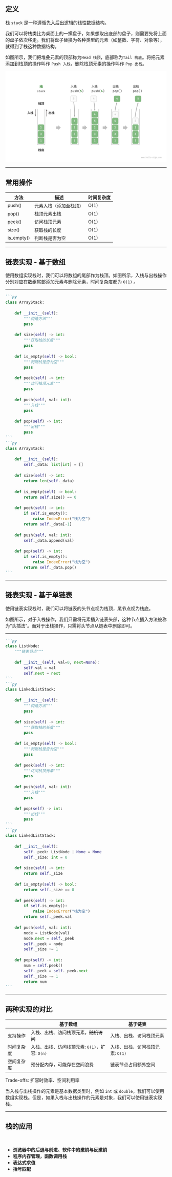 ## 定义

栈 `stack` 是一种遵循先入后出逻辑的线性数据结构。

我们可以将栈类比为桌面上的一摞盘子，如果想取出底部的盘子，则需要先将上面的盘子依次移走。我们将盘子替换为各种类型的元素（如整数、字符、对象等），就得到了栈这种数据结构。

如图所示，我们把堆叠元素的顶部称为`Head 栈顶`，底部称为`Tail 栈底`。将把元素添加到栈顶的操作叫作 `Push 入栈`，删除栈顶元素的操作叫作 `Pop 出栈`。

<img class="w-100 mx-auto" border="rounded" src="../images/stack/stack.png">

<!-- 
羽毛球盒子、书本堆、餐盘堆等都是栈的实例，它们都遵循先入后出的原则。栈的应用非常广泛，例如函数调用栈、表达式求值、括号匹配等。
-->
---

## 常用操作

| 方法 | 描述 | 时间复杂度 |
| --- | --- | --- |
| push() | 元素入栈（添加至栈顶） | O(1) |
| pop() | 栈顶元素出栈 | O(1) |
| peek() | 访问栈顶元素 | O(1) |
| size() | 获取栈的长度 | O(1) |
| is_empty() | 判断栈是否为空 | O(1) |

<!--
我们重点优化的是入栈和出栈操作，因为这两个操作是栈的核心操作。在栈的实现中，我们通常使用数组或链表来存储元素，这两种数据结构的特点如下。
-->
---

## 链表实现 - 基于数组

使用数组实现栈时，我们可以将数组的尾部作为栈顶。如图所示，入栈与出栈操作分别对应在数组尾部添加元素与删除元素，时间复杂度都为 `O(1)` 。

<v-switch>
  <template #0> <img class="w-140 mx-auto" border="rounded" src="../images/stack/stack_array_1.png"> </template>
  <template #1> <img v-click="1" class="w-140 mx-auto" border="rounded" src="../images/stack/stack_array_2.png"> </template>
  <template #2> <img v-click="2" class="w-140 mx-auto" border="rounded" src="../images/stack/stack_array_3.png"> </template>
</v-switch>

---

````md magic-move
```py 
class ArrayStack:

    def __init__(self):
        """构造方法"""
        pass

    def size(self) -> int:
        """获取栈的长度"""
        pass

    def is_empty(self) -> bool:
        """判断栈是否为空"""
        pass

    def peek(self) -> int:
        """访问栈顶元素"""
        pass

    def push(self, val: int):
        """入栈"""
        pass

    def pop(self) -> int:
        """出栈"""
        pass
```
```py
class ArrayStack:

    def __init__(self):
        self._data: list[int] = []

    def size(self) -> int:
        return len(self._data)

    def is_empty(self) -> bool:
        return self.size() == 0

    def peek(self) -> int:
        if self.is_empty():
            raise IndexError("栈为空")
        return self._data[-1]

    def push(self, val: int):
        self._data.append(val)

    def pop(self) -> int:
        if self.is_empty():
            raise IndexError("栈为空")
        return self._data.pop()
```
````

---

## 链表实现 - 基于单链表

使用链表实现栈时，我们可以将链表的头节点视为栈顶，尾节点视为栈底。

如图所示，对于入栈操作，我们只需将元素插入链表头部，这种节点插入方法被称为“头插法”。而对于出栈操作，只需将头节点从链表中删除即可。

<v-switch>
  <template #0> <img class="w-140 mx-auto" border="rounded" src="../images/stack/stack_linkedlist_1.png"> </template>
  <template #1> <img class="w-140 mx-auto" border="rounded" src="../images/stack/stack_linkedlist_2.png"> </template>
  <template #2> <img class="w-140 mx-auto" border="rounded" src="../images/stack/stack_linkedlist_3.png"> </template>
</v-switch>

---

````md magic-move
```py
class ListNode:
    """链表节点"""

    def __init__(self, val=0, next=None):
        self.val = val
        self.next = next
```
```py
class LinkedListStack:

    def __init__(self):
        """构造方法"""
        pass

    def size(self) -> int:
        """获取栈的长度"""
        pass

    def is_empty(self) -> bool:
        """判断栈是否为空"""
        pass

    def peek(self) -> int:
        """访问栈顶元素"""
        pass

    def push(self, val: int):
        """入栈"""
        pass

    def pop(self) -> int:
        """出栈"""
        pass
```
```py
class LinkedListStack:

    def __init__(self):
        self._peek: ListNode | None = None
        self._size: int = 0

    def size(self) -> int:
        return self._size

    def is_empty(self) -> bool:
        return self._size == 0

    def peek(self) -> int:
        if self.is_empty():
            raise IndexError("栈为空")
        return self._peek.val

    def push(self, val: int):
        node = ListNode(val)
        node.next = self._peek
        self._peek = node
        self._size += 1

    def pop(self) -> int:
        num = self.peek()
        self._peek = self._peek.next
        self._size -= 1
        return num
```
````

---

## 两种实现的对比

|  | 基于数组 | 基于链表 |
| --- | --- | --- |
| 支持操作 | 入栈、出栈、访问栈顶元素，~~随机访问~~ | 入栈、出栈、访问栈顶元素 |
| 时间复杂度 | 入栈、出栈、访问栈顶元素: `O(1)`，扩容: `O(n)` | 入栈、出栈、访问栈顶元素: `O(1)` |
| 空间复杂度 | 预分配内存，可能存在空间浪费 | 链表节点占用额外空间 |

Trade-offs: 扩容时效率、空间利用率

当入栈与出栈操作的元素是基本数据类型时，例如 `int` 或 `double`，我们可以使用数组实现栈。但是，如果入栈与出栈操作的元素是对象，我们可以使用链表实现栈。

<!--
两种实现都支持栈定义中的各项操作。数组实现额外支持随机访问，但这已超出了栈的定义范畴，因此一般不会用到。
在基于数组的实现中，入栈和出栈操作都在预先分配好的连续内存中进行，具有很好的缓存本地性，因此效率较高。然而，如果入栈时超出数组容量，会触发扩容机制，导致该次入栈操作的时间复杂度变为O(n)。
在基于链表的实现中，链表的扩容非常灵活，不存在上述数组扩容时效率降低的问题。但是，入栈操作需要初始化节点对象并修改指针，因此效率相对较低。不过，如果入栈元素本身就是节点对象，那么可以省去初始化步骤，从而提高效率。
基于数组实现的栈在触发扩容时效率会降低，但由于扩容是低频操作，因此平均效率更高。基于链表实现的栈可以提供更加稳定的效率表现。
在初始化列表时，系统会为列表分配“初始容量”，该容量可能超出实际需求；并且，扩容机制通常是按照特定倍率（例如 2 倍）进行扩容的，扩容后的容量也可能超出实际需求。因此，基于数组实现的栈可能造成一定的空间浪费。然而，由于链表节点需要额外存储指针，因此链表节点占用的空间相对较大。综上，我们不能简单地确定哪种实现更加节省内存，需要针对具体情况进行分析。
-->
---

## 栈的应用

<br>
<v-clicks>

- **浏览器中的后退与前进、软件中的撤销与反撤销** 
- **程序内存管理，函数调用栈** 
- **表达式求值**
- **括号匹配**

</v-clicks>
<!--
[click]
每当我们打开新的网页，浏览器就会对上一个网页执行入栈，这样我们就可以通过后退操作回到上一个网页。后退操作实际上是在执行出栈。如果要同时支持后退和前进，那么需要两个栈来配合实现。
在软件中，我们经常会使用撤销和反撤销功能。撤销操作实际上是在执行出栈，而反撤销操作则是在执行入栈。这两个操作可以通过两个栈来实现。
[click]
在程序内存管理中，栈用于存储函数调用的上下文信息。每次调用函数时，系统都会在栈顶添加一个栈帧，用于记录函数的上下文信息。在递归函数中，向下递推阶段会不断执行入栈操作，而向上回溯阶段则会不断执行出栈操作。
每次调用函数时，系统都会在栈顶添加一个栈帧，用于记录函数的上下文信息。在递归函数中，向下递推阶段会不断执行入栈操作，而向上回溯阶段则会不断执行出栈操作。
[click]
在表达式求值中，我们可以使用两个栈来实现。一个栈用于存储操作数，另一个栈用于存储运算符。当遇到运算符时，我们可以通过比较优先级来决定是否执行计算。这种方法可以处理多种运算符，例如加减乘除、括号等。
[click]
在括号匹配中，我们可以使用栈来实现。遍历字符串时，遇到左括号时执行入栈操作，遇到右括号时执行出栈操作。如果最终栈为空，则说明括号匹配成功；否则，说明括号匹配失败。
-->